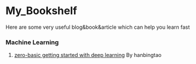 # My_Bookshelf
 Here are some very useful blog&book&article which can help you learn fast

### Machine Learning 
1. 	[zero-basic getting started with deep learning](https://zybuluo.com/hanbingtao/note/433855) By hanbingtao
